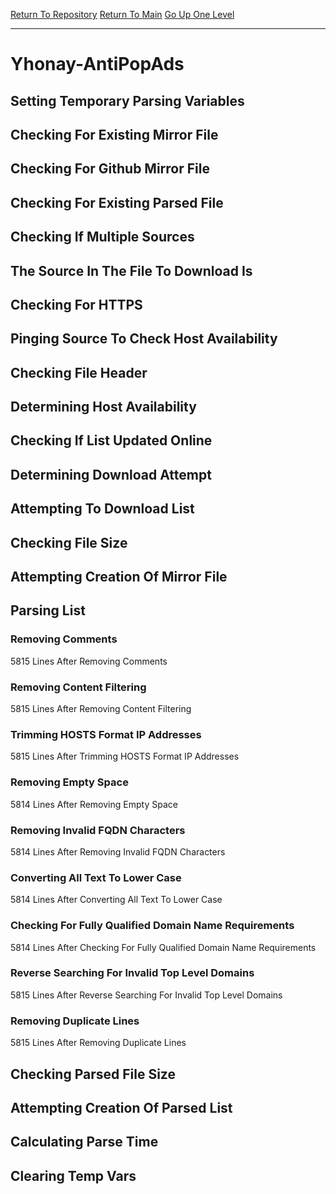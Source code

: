 [Return To Repository](https://github.com/deathbybandaid/piholeparser/)
[Return To Main](https://github.com/deathbybandaid/piholeparser/blob/master/RecentRunLogs/Mainlog.md)
[Go Up One Level](https://github.com/deathbybandaid/piholeparser/blob/master/RecentRunLogs/TopLevelScripts/30-Processing-External-Blacklists.md)
____________________________________
# Yhonay-AntiPopAds
## Setting Temporary Parsing Variables
## Checking For Existing Mirror File
## Checking For Github Mirror File
## Checking For Existing Parsed File
## Checking If Multiple Sources
## The Source In The File To Download Is
## Checking For HTTPS
## Pinging Source To Check Host Availability
## Checking File Header
## Determining Host Availability
## Checking If List Updated Online
## Determining Download Attempt
## Attempting To Download List
## Checking File Size
## Attempting Creation Of Mirror File
## Parsing List
### Removing Comments
5815 Lines After Removing Comments
### Removing Content Filtering
5815 Lines After Removing Content Filtering
### Trimming HOSTS Format IP Addresses
5815 Lines After Trimming HOSTS Format IP Addresses
### Removing Empty Space
5814 Lines After Removing Empty Space
### Removing Invalid FQDN Characters
5814 Lines After Removing Invalid FQDN Characters
### Converting All Text To Lower Case
5814 Lines After Converting All Text To Lower Case
### Checking For Fully Qualified Domain Name Requirements
5814 Lines After Checking For Fully Qualified Domain Name Requirements
### Reverse Searching For Invalid Top Level Domains
5815 Lines After Reverse Searching For Invalid Top Level Domains
### Removing Duplicate Lines
5815 Lines After Removing Duplicate Lines
## Checking Parsed File Size
## Attempting Creation Of Parsed List
## Calculating Parse Time
## Clearing Temp Vars
